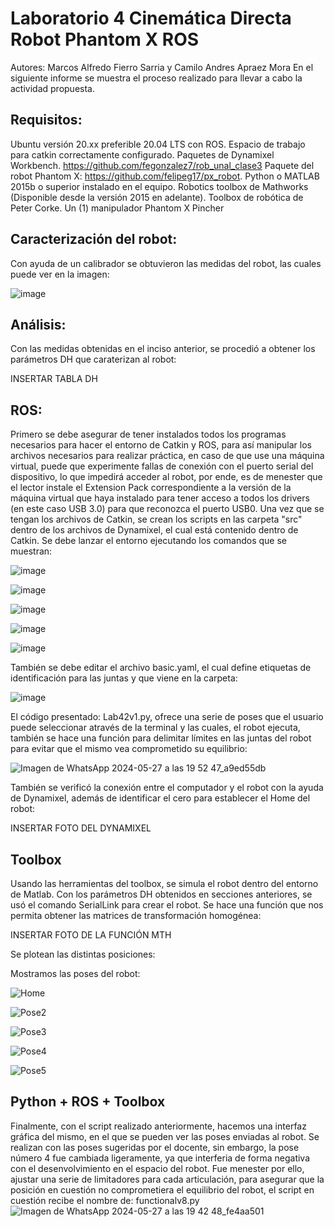 # Laboratorio 4 Cinemática Directa Robot Phantom X ROS
Autores: Marcos Alfredo Fierro Sarria y Camilo Andres Apraez Mora
En el siguiente informe se muestra el proceso realizado para llevar a cabo la actividad propuesta.
## Requisitos:
Ubuntu versión 20.xx preferible 20.04 LTS con ROS.
Espacio de trabajo para catkin correctamente configurado.
Paquetes de Dynamixel Workbench. https://github.com/fegonzalez7/rob_unal_clase3
Paquete del robot Phantom X: https://github.com/felipeg17/px_robot.
Python o MATLAB 2015b o superior instalado en el equipo.
Robotics toolbox de Mathworks (Disponible desde la versión 2015 en adelante).
Toolbox de robótica de Peter Corke.
Un (1) manipulador Phantom X Pincher
## Caracterización del robot:
Con ayuda de un calibrador se obtuvieron las medidas del robot, las cuales puede ver en la imagen:

![image](https://github.com/MarcosAlferoFierroSarriamfierros/Laboratorio-4-Cinem-tica-Inversa-Robot-Phantom-Pitcher-X/assets/73545192/6bdfbf48-3116-416d-bbfc-aa1471186cea)


## Análisis:
Con las medidas obtenidas en el inciso anterior, se procedió a obtener los parámetros DH que caraterizan al robot:

INSERTAR TABLA DH

## ROS:
Primero se debe asegurar de tener instalados todos los programas necesarios para hacer el entorno de Catkin y ROS, para así manipular los archivos necesarios para realizar práctica, en caso de que use una máquina virtual, puede que experimente fallas de conexión con el puerto serial del dispositivo, lo que impedirá acceder al robot, por ende, es de menester que el lector instale el Extension Pack correspondiente a la versión de la máquina virtual que haya instalado para tener acceso a todos los drivers (en este caso USB 3.0) para que reconozca el puerto USB0.
Una vez que se tengan los archivos de Catkin, se crean los scripts en las carpeta "src" dentro de los archivos de Dynamixel, el cual está contenido dentro de Catkin. Se debe lanzar el entorno ejecutando los comandos que se muestran:

![image](https://github.com/MarcosAlferoFierroSarriamfierros/Laboratorio-4-Cinem-tica-Inversa-Robot-Phantom-Pitcher-X/assets/73545192/037ce11b-3fac-48d9-a0ac-68da6507c394)

![image](https://github.com/MarcosAlferoFierroSarriamfierros/Laboratorio-4-Cinem-tica-Inversa-Robot-Phantom-Pitcher-X/assets/73545192/81bdaf84-1c5f-49a1-817f-db6df11cc27c)

![image](https://github.com/MarcosAlferoFierroSarriamfierros/Laboratorio-4-Cinem-tica-Inversa-Robot-Phantom-Pitcher-X/assets/73545192/d6edac14-eb12-47ca-bca0-95579f792565)

![image](https://github.com/MarcosAlferoFierroSarriamfierros/Laboratorio-4-Cinem-tica-Inversa-Robot-Phantom-Pitcher-X/assets/73545192/9d382dbc-e5cd-40a7-956d-223d615ca2f4)


![image](https://github.com/MarcosAlferoFierroSarriamfierros/Laboratorio-4-Cinem-tica-Inversa-Robot-Phantom-Pitcher-X/assets/73545192/f48d4eeb-767c-4e75-82c9-ce9f26d22e5e)

También se debe editar el archivo basic.yaml, el cual define etiquetas de identificación para las juntas y que viene en la carpeta:

![image](https://github.com/MarcosAlferoFierroSarriamfierros/Laboratorio-4-Cinem-tica-Inversa-Robot-Phantom-Pitcher-X/assets/73545192/b540ed24-be6e-44e3-9364-db425f563936)


El código presentado: Lab42v1.py, ofrece una serie de poses que el usuario puede seleccionar através de la terminal y las cuales, el robot ejecuta, también se hace una función para delimitar límites en las juntas del robot para evitar que el mismo vea comprometido su equilibrio:

![Imagen de WhatsApp 2024-05-27 a las 19 52 47_a9ed55db](https://github.com/MarcosAlferoFierroSarriamfierros/Laboratorio-4-Cinem-tica-Inversa-Robot-Phantom-Pitcher-X/assets/73545192/bd171368-a33d-4823-a7b9-2b22dd07efab)

También se verificó la conexión entre el computador y el robot con la ayuda de Dynamixel, además de identificar el cero para establecer el Home del robot:

INSERTAR FOTO DEL DYNAMIXEL

## Toolbox
Usando las herramientas del toolbox, se simula el robot dentro del entorno de Matlab. Con los parámetros DH obtenidos en secciones anteriores, se usó el comando SerialLink para crear el robot. Se hace una función que nos permita obtener las matrices de transformación homogénea:

INSERTAR FOTO DE LA FUNCIÓN MTH

Se plotean las distintas posiciones:

Mostramos las poses del robot:

![Home](https://github.com/MarcosAlferoFierroSarriamfierros/Laboratorio-4-Cinem-tica-Inversa-Robot-Phantom-Pitcher-X/assets/73545192/d6b3f6d7-2756-4c16-8d5f-d4991b6c1e8f)


![Pose2](https://github.com/MarcosAlferoFierroSarriamfierros/Laboratorio-4-Cinem-tica-Inversa-Robot-Phantom-Pitcher-X/assets/73545192/658b5c4c-70e8-41af-9ad1-0c8db249d758)


![Pose3](https://github.com/MarcosAlferoFierroSarriamfierros/Laboratorio-4-Cinem-tica-Inversa-Robot-Phantom-Pitcher-X/assets/73545192/a8e6495a-1bca-4c25-a35c-e4e93e2f8c0e)


![Pose4](https://github.com/MarcosAlferoFierroSarriamfierros/Laboratorio-4-Cinem-tica-Inversa-Robot-Phantom-Pitcher-X/assets/73545192/d7341b7e-ae26-4dfa-9d01-904615bbfc89)


![Pose5](https://github.com/MarcosAlferoFierroSarriamfierros/Laboratorio-4-Cinem-tica-Inversa-Robot-Phantom-Pitcher-X/assets/73545192/2da783d8-9884-4bf2-829d-919d914475a4)


## Python + ROS + Toolbox
Finalmente, con el script realizado anteriormente, hacemos una interfaz gráfica del mismo, en el que se pueden ver las poses enviadas al robot. Se realizan con las poses sugeridas por el docente, sin embargo, la pose número 4 fue cambiada ligeramente, ya que interferia de forma negativa con el desenvolvimiento en el espacio del robot. Fue menester por ello, ajustar una serie de limitadores para cada articulación, para asegurar que la posición en cuestión no comprometiera el equilibrio del robot, el script en cuestión recibe el nombre de: functionalv8.py
![Imagen de WhatsApp 2024-05-27 a las 19 42 48_fe4aa501](https://github.com/MarcosAlferoFierroSarriamfierros/Laboratorio-4-Cinem-tica-Inversa-Robot-Phantom-Pitcher-X/assets/73545192/3bdf5e80-5559-49a1-abf3-bd391f94957f)


